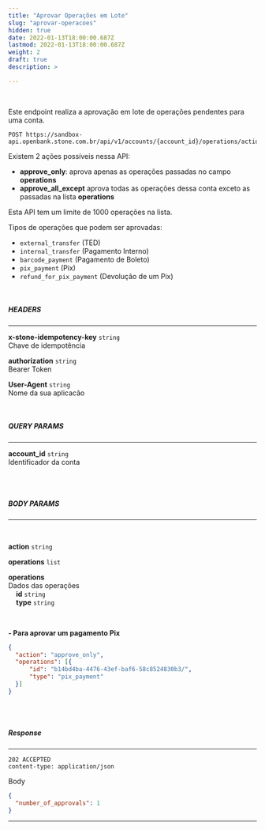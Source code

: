 ```yaml
---
title: "Aprovar Operações em Lote"
slug: "aprovar-operacoes"
hidden: true
date: 2022-01-13T18:00:00.687Z
lastmod: 2022-01-13T18:00:00.687Z
weight: 2
draft: true
description: >

---
```

<br>

Este endpoint realiza a aprovação em lote de operações pendentes para uma conta.

```
POST https://sandbox-api.openbank.stone.com.br/api/v1/accounts/{account_id}/operations/actions/approve
```

Existem 2 ações possíveis nessa API:
* **approve_only**: aprova apenas as operações passadas no campo **operations**
* **approve_all_except** aprova todas as operações dessa conta exceto as passadas na lista **operations**

Esta API tem um limite de 1000 operações na lista.

Tipos de operações que podem ser aprovadas:

- `external_transfer` (TED)
- `internal_transfer` (Pagamento Interno)
- `barcode_payment` (Pagamento de Boleto)
- `pix_payment` (Pix)
- `refund_for_pix_payment` (Devolução de um Pix)

<br>

##### **HEADERS**
---

**x-stone-idempotency-key** `string`
<br>Chave de idempotência

**authorization** `string`
<br> Bearer Token

**User-Agent** `string`
<br>Nome da sua aplicacão

<br>

##### **QUERY PARAMS**
---

**account_id** `string`
<br> Identificador da conta
<br> <br>

<br>

##### **BODY PARAMS**
---
<br>

**action** `string`

**operations** `list`

**operations** <br>Dados das operações
  <br>&nbsp;&nbsp;&nbsp;&nbsp;**id** `string`
  <br>&nbsp;&nbsp;&nbsp;&nbsp;**type** `string`

<br>

**- Para aprovar um pagamento Pix**

```json
{
  "action": "approve_only",
  "operations": [{
      "id": "b14bd4ba-4476-43ef-baf6-58c8524830b3/",
      "type": "pix_payment"
  }]
}

```
<br> <br>
##### **Response**
---

```
202 ACCEPTED
content-type: application/json
```

Body
```json
{
  "number_of_approvals": 1
}
```

---

